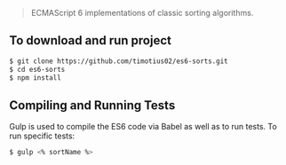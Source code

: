 > ECMAScript 6 implementations of classic sorting algorithms.

## To download and run project

```sh
$ git clone https://github.com/timotius02/es6-sorts.git
$ cd es6-sorts
$ npm install
```

## Compiling and Running Tests

Gulp is used to compile the ES6 code via Babel as well as to run tests. To run specific tests:

```sh
$ gulp <% sortName %>
```

